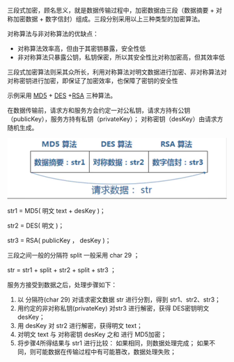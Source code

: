 三段式加密，顾名思义，就是数据传输过程中，加密数据由三段（数据摘要 + 对称加密数据 + 数字信封）组成。三段分别采用以上三种类型的加密算法。

对称算法与非对称算法的优缺点：

- 对称算法效率高，但由于其密钥暴露，安全性低
- 非对称算法只暴露公钥，私钥保密，所以其安全性比对称加密高，但其效率低

三段式加密算法则采其众所长，利用对称算法对明文数据进行加密、非对称算法对对称密钥进行加密，即保证了加密效率，也保障了密钥的安全性



示例采用 [MD5](https://www.jianshu.com/p/74ab01bd6f29) + [DES](https://www.jianshu.com/p/e94319c1fa45) +[RSA](https://www.jianshu.com/p/10c1c22823a2)  三种算法。

在数据传输前，请求方和服务方会约定一对公私钥，请求方持有公钥（publicKey），服务方持有私钥（privateKey）；
 对称密钥（desKey）由请求方随机生成。

<img src="PictureLibrary/image-20220421205150186.png" alt="image-20220421205150186" style="zoom:50%;" />

str1 = MD5( 明文 text + desKey )；

str2 = DES( 明文 )；

str3 = RSA( publicKey ， desKey )；

三段之间一般的分隔符 split 一般采用 char 29 ；

str = str1 + split + str2 + split + str3 ；

服务方接受到数据之后，处理步骤如下：

1. 以 分隔符(char 29) 对请求密文数据 str 进行分割，得到 str1、str2、str3；
2. 用约定的非对称私钥(privateKey) 对str3 进行解密，获得 DES密钥明文 desKey；
3. 用 desKey 对 str2 进行解密，获得明文 text；
4. 对明文 text 与 对称密钥 desKey 之和 进行 MD5加密；
5. 将步骤4所得结果与 str1 进行比较：
    如果相同，则数据处理完成；
    如果不同，则可能数据在传输过程中有可能篡改，数据处理失败；